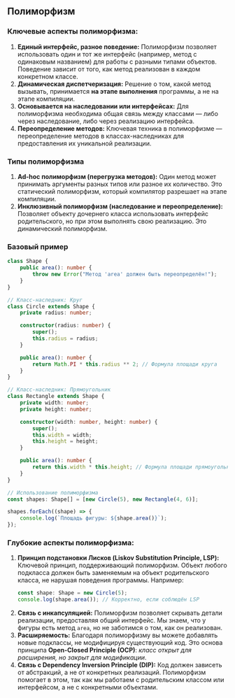 ## Полиморфизм

### Ключевые аспекты полиморфизма:

1. **Единый интерфейс, разное поведение:**
   Полиморфизм позволяет использовать один и тот же интерфейс (например, метод с одинаковым названием) для работы с разными типами объектов. Поведение зависит от того, как метод реализован в каждом конкретном классе.
2. **Динамическая диспетчеризация:**
   Решение о том, какой метод вызывать, принимается **на этапе выполнения** программы, а не на этапе компиляции.
3. **Основывается на наследовании или интерфейсах:**
   Для полиморфизма необходима общая связь между классами — либо через наследование, либо через реализацию интерфейса.
4. **Переопределение методов:**
   Ключевая техника в полиморфизме — переопределение методов в классах-наследниках для предоставления их уникальной реализации.

### Типы полиморфизма

1. **Ad-hoc полиморфизм (перегрузка методов):**
   Один метод может принимать аргументы разных типов или разное их количество. Это статический полиморфизм, который компилятор разрешает на этапе компиляции.
2. **Инклюзивный полиморфизм (наследование и переопределение):**
   Позволяет объекту дочернего класса использовать интерфейс родительского, но при этом выполнять свою реализацию. Это динамический полиморфизм.

### Базовый пример

```typescript
class Shape {
    public area(): number {
        throw new Error("Метод 'area' должен быть переопределён!");
    }
}

// Класс-наследник: Круг
class Circle extends Shape {
    private radius: number;

    constructor(radius: number) {
        super();
        this.radius = radius;
    }

    public area(): number {
        return Math.PI * this.radius ** 2; // Формула площади круга
    }
}

// Класс-наследник: Прямоугольник
class Rectangle extends Shape {
    private width: number;
    private height: number;

    constructor(width: number, height: number) {
        super();
        this.width = width;
        this.height = height;
    }

    public area(): number {
        return this.width * this.height; // Формула площади прямоугольника
    }
}

// Использование полиморфизма
const shapes: Shape[] = [new Circle(5), new Rectangle(4, 6)];

shapes.forEach((shape) => {
    console.log(`Площадь фигуры: ${shape.area()}`);
});

```

### Глубокие аспекты полиморфизма:

1. **Принцип подстановки Лисков (Liskov Substitution Principle, LSP):**
   Ключевой принцип, поддерживающий полиморфизм. Объект любого подкласса должен быть заменяемым на объект родительского класса, не нарушая поведения программы.
   Например:
   ```typescript
   const shape: Shape = new Circle(5);
   console.log(shape.area()); // Корректно, если соблюдён LSP

   ```
2. **Связь с инкапсуляцией:**
   Полиморфизм позволяет скрывать детали реализации, предоставляя общий интерфейс. Мы знаем, что у фигуры есть метод `area`, но не заботимся о том, как он реализован.
3. **Расширяемость:**
   Благодаря полиморфизму вы можете добавлять новые подклассы, не модифицируя существующий код. Это основа принципа **Open-Closed Principle (OCP)**: *класс открыт для расширения, но закрыт для модификации*.
4. **Связь с Dependency Inversion Principle (DIP):**
   Код должен зависеть от абстракций, а не от конкретных реализаций. Полиморфизм помогает в этом, так как мы работаем с родительским классом или интерфейсом, а не с конкретными объектами.
